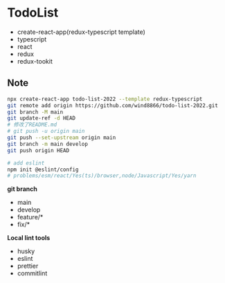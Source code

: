 # TodoList
- create-react-app(redux-typescript template)
- typescript
- react
- redux
- redux-tookit
## Note
```bash
npx create-react-app todo-list-2022 --template redux-typescript
git remote add origin https://github.com/wind8866/todo-list-2022.git
git branch -M main
git update-ref -d HEAD
# 修改了README.md
# git push -u origin main
git push --set-upstream origin main
git branch -m main develop
git push origin HEAD

# add eslint
npm init @eslint/config
# problems/esm/react/Yes(ts)/browser,node/Javascript/Yes/yarn
```

**git branch**
- main
- develop
- feature/*
- fix/*

**Local lint tools**
- husky
- eslint
- prettier
- commitlint
